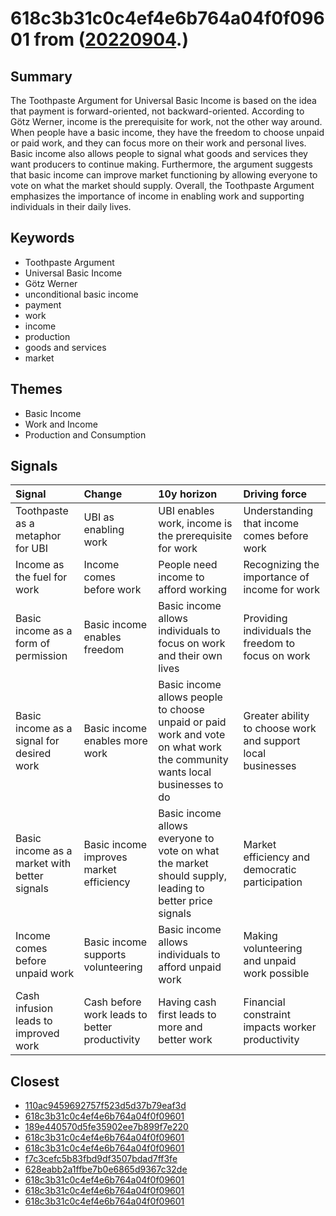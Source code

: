 # 618c3b31c0c4ef4e6b764a04f0f09601 from ([20220904](https://kghosh.substack.com/p/20220904).)

## Summary

The Toothpaste Argument for Universal Basic Income is based on the idea that payment is forward-oriented, not backward-oriented. According to Götz Werner, income is the prerequisite for work, not the other way around. When people have a basic income, they have the freedom to choose unpaid or paid work, and they can focus more on their work and personal lives. Basic income also allows people to signal what goods and services they want producers to continue making. Furthermore, the argument suggests that basic income can improve market functioning by allowing everyone to vote on what the market should supply. Overall, the Toothpaste Argument emphasizes the importance of income in enabling work and supporting individuals in their daily lives.

## Keywords

* Toothpaste Argument
* Universal Basic Income
* Götz Werner
* unconditional basic income
* payment
* work
* income
* production
* goods and services
* market

## Themes

* Basic Income
* Work and Income
* Production and Consumption

## Signals

| Signal                                       | Change                                        | 10y horizon                                                                                                               | Driving force                                               |
|:---------------------------------------------|:----------------------------------------------|:--------------------------------------------------------------------------------------------------------------------------|:------------------------------------------------------------|
| Toothpaste as a metaphor for UBI             | UBI as enabling work                          | UBI enables work, income is the prerequisite for work                                                                     | Understanding that income comes before work                 |
| Income as the fuel for work                  | Income comes before work                      | People need income to afford working                                                                                      | Recognizing the importance of income for work               |
| Basic income as a form of permission         | Basic income enables freedom                  | Basic income allows individuals to focus on work and their own lives                                                      | Providing individuals the freedom to focus on work          |
| Basic income as a signal for desired work    | Basic income enables more work                | Basic income allows people to choose unpaid or paid work and vote on what work the community wants local businesses to do | Greater ability to choose work and support local businesses |
| Basic income as a market with better signals | Basic income improves market efficiency       | Basic income allows everyone to vote on what the market should supply, leading to better price signals                    | Market efficiency and democratic participation              |
| Income comes before unpaid work              | Basic income supports volunteering            | Basic income allows individuals to afford unpaid work                                                                     | Making volunteering and unpaid work possible                |
| Cash infusion leads to improved work         | Cash before work leads to better productivity | Having cash first leads to more and better work                                                                           | Financial constraint impacts worker productivity            |

## Closest

* [110ac9459692757f523d5d37b79eaf3d](110ac9459692757f523d5d37b79eaf3d)
* [618c3b31c0c4ef4e6b764a04f0f09601](618c3b31c0c4ef4e6b764a04f0f09601)
* [189e440570d5fe35902ee7b899f7e220](189e440570d5fe35902ee7b899f7e220)
* [618c3b31c0c4ef4e6b764a04f0f09601](618c3b31c0c4ef4e6b764a04f0f09601)
* [618c3b31c0c4ef4e6b764a04f0f09601](618c3b31c0c4ef4e6b764a04f0f09601)
* [f7c3cefc5b83fbd9df3507bdad7ff3fe](f7c3cefc5b83fbd9df3507bdad7ff3fe)
* [628eabb2a1ffbe7b0e6865d9367c32de](628eabb2a1ffbe7b0e6865d9367c32de)
* [618c3b31c0c4ef4e6b764a04f0f09601](618c3b31c0c4ef4e6b764a04f0f09601)
* [618c3b31c0c4ef4e6b764a04f0f09601](618c3b31c0c4ef4e6b764a04f0f09601)
* [618c3b31c0c4ef4e6b764a04f0f09601](618c3b31c0c4ef4e6b764a04f0f09601)
